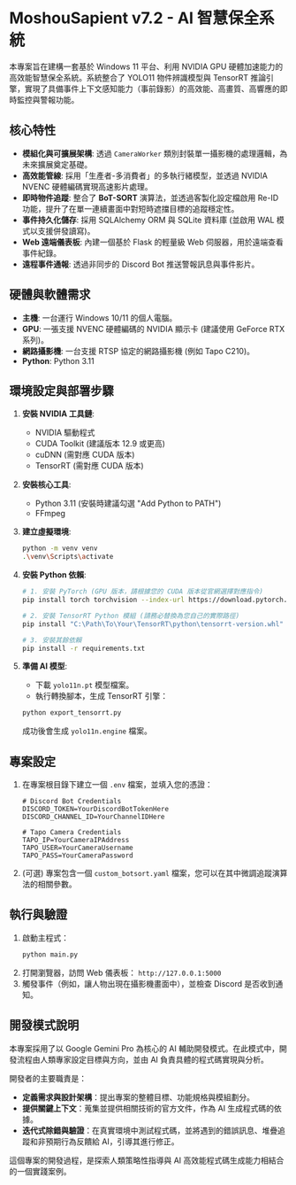 # MoshouSapient v7.2 - AI 智慧保全系統

本專案旨在建構一套基於 Windows 11 平台、利用 NVIDIA GPU 硬體加速能力的高效能智慧保全系統。系統整合了 YOLO11 物件辨識模型與 TensorRT 推論引擎，實現了具備事件上下文感知能力（事前錄影）的高效能、高畫質、高響應的即時監控與警報功能。

## 核心特性

- **模組化與可擴展架構**: 透過 `CameraWorker` 類別封裝單一攝影機的處理邏輯，為未來擴展奠定基礎。
- **高效能管線**: 採用「生產者-多消費者」的多執行緒模型，並透過 NVIDIA NVENC 硬體編碼實現高速影片處理。
- **即時物件追蹤**: 整合了 **BoT-SORT** 演算法，並透過客製化設定檔啟用 Re-ID 功能，提升了在單一連續畫面中對短時遮擋目標的追蹤穩定性。
- **事件持久化儲存**: 採用 SQLAlchemy ORM 與 SQLite 資料庫 (並啟用 WAL 模式以支援併發讀寫)。
- **Web 遠端儀表板**: 內建一個基於 Flask 的輕量級 Web 伺服器，用於遠端查看事件紀錄。
- **遠程事件通報**: 透過非同步的 Discord Bot 推送警報訊息與事件影片。

## 硬體與軟體需求

- **主機**: 一台運行 Windows 10/11 的個人電腦。
- **GPU**: 一張支援 NVENC 硬體編碼的 NVIDIA 顯示卡 (建議使用 GeForce RTX 系列)。
- **網路攝影機**: 一台支援 RTSP 協定的網路攝影機 (例如 Tapo C210)。
- **Python**: Python 3.11

## 環境設定與部署步驟

1.  **安裝 NVIDIA 工具鏈**:
    -   NVIDIA 驅動程式
    -   CUDA Toolkit (建議版本 12.9 或更高)
    -   cuDNN (需對應 CUDA 版本)
    -   TensorRT (需對應 CUDA 版本)

2.  **安裝核心工具**:
    -   Python 3.11 (安裝時建議勾選 "Add Python to PATH")
    -   FFmpeg

3.  **建立虛擬環境**:
    ```bash
    python -m venv venv
    .\venv\Scripts\activate
    ```

4.  **安裝 Python 依賴**:
    ```bash
    # 1. 安裝 PyTorch (GPU 版本，請根據您的 CUDA 版本從官網選擇對應指令)
    pip install torch torchvision --index-url https://download.pytorch.org/whl/cu129

    # 2. 安裝 TensorRT Python 模組 (請務必替換為您自己的實際路徑)
    pip install "C:\Path\To\Your\TensorRT\python\tensorrt-version.whl"

    # 3. 安裝其餘依賴
    pip install -r requirements.txt
    ```

5.  **準備 AI 模型**:
    -   下載 `yolo11n.pt` 模型檔案。
    -   執行轉換腳本，生成 TensorRT 引擎：
    ```bash
    python export_tensorrt.py
    ```
    成功後會生成 `yolo11n.engine` 檔案。

## 專案設定

1.  在專案根目錄下建立一個 `.env` 檔案，並填入您的憑證：
    ```env
    # Discord Bot Credentials
    DISCORD_TOKEN=YourDiscordBotTokenHere
    DISCORD_CHANNEL_ID=YourChannelIDHere

    # Tapo Camera Credentials
    TAPO_IP=YourCameraIPAddress
    TAPO_USER=YourCameraUsername
    TAPO_PASS=YourCameraPassword
    ```
2.  (可選) 專案包含一個 `custom_botsort.yaml` 檔案，您可以在其中微調追蹤演算法的相關參數。

## 執行與驗證

1.  啟動主程式：
    ```bash
    python main.py
    ```
2.  打開瀏覽器，訪問 Web 儀表板： `http://127.0.0.1:5000`
3.  觸發事件（例如，讓人物出現在攝影機畫面中），並檢查 Discord 是否收到通知。

## 開發模式說明

本專案採用了以 Google Gemini Pro 為核心的 AI 輔助開發模式。在此模式中，開發流程由人類專家設定目標與方向，並由 AI 負責具體的程式碼實現與分析。

開發者的主要職責是：
- **定義需求與設計架構**：提出專案的整體目標、功能規格與模組劃分。
- **提供關鍵上下文**：蒐集並提供相關技術的官方文件，作為 AI 生成程式碼的依據。
- **迭代式除錯與驗證**：在真實環境中測試程式碼，並將遇到的錯誤訊息、堆疊追蹤和非預期行為反饋給 AI，引導其進行修正。

這個專案的開發過程，是探索人類策略性指導與 AI 高效能程式碼生成能力相結合的一個實踐案例。